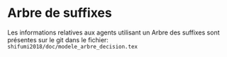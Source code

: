 # Arbre de suffixes

Les informations relatives aux agents utilisant un Arbre des suffixes sont présentes sur le git dans le fichier: `shifumi2018/doc/modele_arbre_decision.tex`